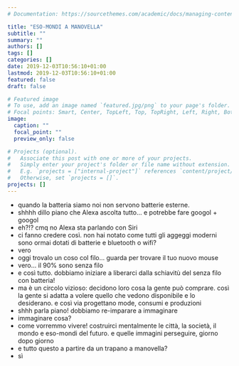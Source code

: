 ```yaml
---
# Documentation: https://sourcethemes.com/academic/docs/managing-content/

title: "ESO-MONDI A MANOVELLA"
subtitle: ""
summary: ""
authors: []
tags: []
categories: []
date: 2019-12-03T10:56:10+01:00
lastmod: 2019-12-03T10:56:10+01:00
featured: false
draft: false

# Featured image
# To use, add an image named `featured.jpg/png` to your page's folder.
# Focal points: Smart, Center, TopLeft, Top, TopRight, Left, Right, BottomLeft, Bottom, BottomRight.
image:
  caption: ""
  focal_point: ""
  preview_only: false

# Projects (optional).
#   Associate this post with one or more of your projects.
#   Simply enter your project's folder or file name without extension.
#   E.g. `projects = ["internal-project"]` references `content/project/deep-learning/index.md`.
#   Otherwise, set `projects = []`.
projects: []
---
```


- quando la batteria siamo noi non servono batterie esterne.
- shhhh dillo piano che Alexa ascolta tutto... e potrebbe fare googol + googol
- eh?!? cmq no Alexa sta parlando con Siri
- ci fanno credere così. non hai notato come tutti gli aggeggi moderni sono ormai dotati di batterie e bluetooth o wifi?
- vero
- oggi trovalo un coso col filo... guarda per trovare il tuo nuovo mouse
- vero... il 90% sono senza filo
- e così tutto. dobbiamo iniziare a liberarci dalla schiavitù del senza filo con batteria!
- ma è un circolo vizioso: decidono loro cosa la gente può comprare. così la gente si adatta a volere quello che vedono disponibile e lo desiderano. e così via progettano mode, consumi e produzioni
- shhh parla piano! dobbiamo re-imparare a immaginare
- immaginare cosa?
- come vorremmo vivere! costruirci mentalmente le città, la società, il mondo e eso-mondi del futuro. e quelle immagini perseguire, giorno dopo giorno
- e tutto questo a partire da un trapano a manovella?
- sì
